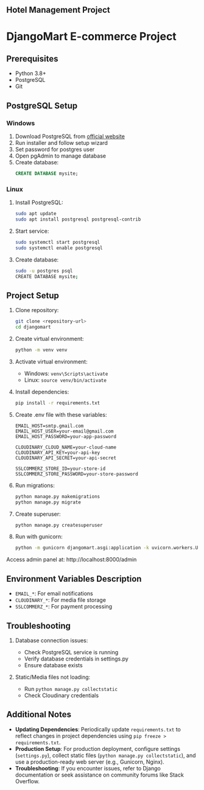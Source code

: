 ## Hotel Management Project

# DjangoMart E-commerce Project

## Prerequisites

- Python 3.8+
- PostgreSQL
- Git

## PostgreSQL Setup

### Windows
1. Download PostgreSQL from [official website](https://www.postgresql.org/download/windows/)
2. Run installer and follow setup wizard
3. Set password for postgres user
4. Open pgAdmin to manage database
5. Create database:
   ```sql
   CREATE DATABASE mysite;
   ```

### Linux
1. Install PostgreSQL:
   ```bash
   sudo apt update
   sudo apt install postgresql postgresql-contrib
   ```
2. Start service:
   ```bash
   sudo systemctl start postgresql
   sudo systemctl enable postgresql
   ```
3. Create database:
   ```bash
   sudo -u postgres psql
   CREATE DATABASE mysite;
   ```

## Project Setup

1. Clone repository:
   ```bash
   git clone <repository-url>
   cd djangomart
   ```

2. Create virtual environment:
   ```bash
   python -m venv venv
   ```

3. Activate virtual environment:
   - Windows: `venv\Scripts\activate`
   - Linux: `source venv/bin/activate`

4. Install dependencies:
   ```bash
   pip install -r requirements.txt
   ```

5. Create .env file with these variables:
   ```
   EMAIL_HOST=smtp.gmail.com
   EMAIL_HOST_USER=your-email@gmail.com
   EMAIL_HOST_PASSWORD=your-app-password
   
   CLOUDINARY_CLOUD_NAME=your-cloud-name
   CLOUDINARY_API_KEY=your-api-key
   CLOUDINARY_API_SECRET=your-api-secret
   
   SSLCOMMERZ_STORE_ID=your-store-id
   SSLCOMMERZ_STORE_PASSWORD=your-store-password
   ```

6. Run migrations:
   ```bash
   python manage.py makemigrations
   python manage.py migrate
   ```

7. Create superuser:
   ```bash
   python manage.py createsuperuser
   ```

8. Run with gunicorn:
   ```bash
   python -m gunicorn djangomart.asgi:application -k uvicorn.workers.UvicornWorker
   ```

Access admin panel at: http://localhost:8000/admin

## Environment Variables Description

- `EMAIL_*`: For email notifications
- `CLOUDINARY_*`: For media file storage
- `SSLCOMMERZ_*`: For payment processing

## Troubleshooting

1. Database connection issues:
   - Check PostgreSQL service is running
   - Verify database credentials in settings.py
   - Ensure database exists

2. Static/Media files not loading:
   - Run `python manage.py collectstatic`
   - Check Cloudinary credentials

## Additional Notes

- **Updating Dependencies**: Periodically update `requirements.txt` to reflect changes in project dependencies using `pip freeze > requirements.txt`.
- **Production Setup**: For production deployment, configure settings (`settings.py`), collect static files (`python manage.py collectstatic`), and use a production-ready web server (e.g., Gunicorn, Nginx).
- **Troubleshooting**: If you encounter issues, refer to Django documentation or seek assistance on community forums like Stack Overflow.